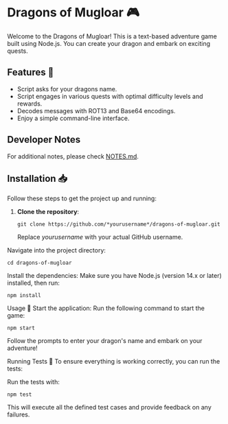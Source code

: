 # Dragons of Mugloar 🎮

Welcome to the Dragons of Mugloar! This is a text-based
adventure game built using Node.js. You can create your
dragon and embark on exciting quests.

## Features 🌟

- Script asks for your dragons name.
- Script engages in various quests with optimal
  difficulty levels and rewards.
- Decodes messages with ROT13 and Base64 encodings.
- Enjoy a simple command-line interface.

## Developer Notes

For additional notes, please check [NOTES.md](./NOTES.md).

## Installation 📥

Follow these steps to get the project up and running:

1. **Clone the repository**:
   ```
   git clone https://github.com/*yourusername*/dragons-of-mugloar.git
   ```
   Replace *yourusername* with your actual GitHub username.

Navigate into the project directory:

```
cd dragons-of-mugloar
```

Install the dependencies:
Make sure you have Node.js
(version 14.x or later) installed, then run:

```
npm install
```

Usage 🚀
Start the application:
Run the following command to start the game:

```
npm start
```

Follow the prompts to enter your dragon's
name and embark on your adventure!

Running Tests 🧪
To ensure everything is working correctly, you can run the tests:

Run the tests with:

```
npm test
```

This will execute all the defined test cases and provide
feedback on any failures.

